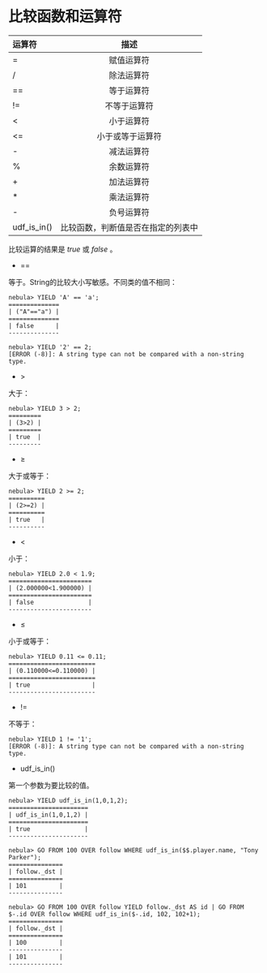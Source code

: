 # 比较函数和运算符

| 运算符  | 描述 |
|:----  |:----:|
| =     | 赋值运算符   |
| /     | 除法运算符  |
| ==    | 等于运算符  |
| !=    | 不等于运算符  |
| <     | 小于运算符   |
| <=    | 小于或等于运算符   |
| -     | 减法运算符   |
| %     | 余数运算符   |
| +     | 加法运算符   |
| *     | 乘法运算符  |
| -     | 负号运算符   |
| udf_is_in() | 比较函数，判断值是否在指定的列表中 |

比较运算的结果是 _true_ 或 _false_ 。

* ==

等于。String的比较大小写敏感。不同类的值不相同：

```ngql
nebula> YIELD 'A' == 'a';
==============
| ("A"=="a") |
==============
| false      |
--------------

nebula> YIELD '2' == 2;
[ERROR (-8)]: A string type can not be compared with a non-string type.
```

* &gt;

大于：

```ngql
nebula> YIELD 3 > 2;
=========
| (3>2) |
=========
| true  |
---------
```

* &ge;

大于或等于：

```ngql
nebula> YIELD 2 >= 2;
==========
| (2>=2) |
==========
| true   |
----------
```

* &lt;

小于：

```ngql
nebula> YIELD 2.0 < 1.9;
=======================
| (2.000000<1.900000) |
=======================
| false               |
-----------------------
```

* &le;

小于或等于：

```ngql
nebula> YIELD 0.11 <= 0.11;
========================
| (0.110000<=0.110000) |
========================
| true                 |
------------------------
```

* !=

不等于：

```ngql
nebula> YIELD 1 != '1';
[ERROR (-8)]: A string type can not be compared with a non-string type.
```

* udf_is_in()

第一个参数为要比较的值。

```ngql
nebula> YIELD udf_is_in(1,0,1,2);
======================
| udf_is_in(1,0,1,2) |
======================
| true               |
----------------------

nebula> GO FROM 100 OVER follow WHERE udf_is_in($$.player.name, "Tony Parker");
===============
| follow._dst |
===============
| 101         |
---------------

nebula> GO FROM 100 OVER follow YIELD follow._dst AS id | GO FROM $-.id OVER follow WHERE udf_is_in($-.id, 102, 102+1);
===============
| follow._dst |
===============
| 100         |
---------------
| 101         |
---------------
```
